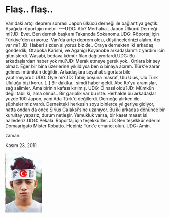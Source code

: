 # Flaş.. flaş..
Van'daki artçı deprem sonrası Japon ülkücü derneği ile bağlantıya geçtik. Aşağıda röportajın metni: ---UDG: Alo? Merhaba.. Japon Ülkücü Derneği mi?JD: Evet. Ben dernek başkanı Takanoda Sokanomu.UDG: Röportaj için Türkiye'den arıyoruz.  Van'da artçı deprem oldu,  düşüncelerinizi alalım. Acı var mı? JD: Haberi sizden alıyoruz biz de.. Oraya dernekten iki arkadaş gönderdik, Otaboka Karishi, ve Aganigi Koyanobe arkadaşlarımız yardım icin gitmişlerdi. Wasabi, bedava kömür filan dağıtıyorlardi.UDG: Bu arkadaşlardan  haber yok mu?JD: Merak etmeye gerek yok.. Onlara bir sey olmaz. Eğer bir bina üzerlerine yıkıldıysa ben o binaya  acırım. Türk'e zarar gelmesi mümkün değildir. Arkadaşlara seyahat sigortası bile yaptırmıyoruz.UDG: Öyle mi?JD: Tabii; boşuna masraf, Ulu Ulus, Ulu Türk Ululuğu bizi korur. [..] Bir dakika.. simdi haber geldi. Abe Ito'yu aramışlar, sağ salimler. Ama birinin kafası kırılmış. UDG: O nasıl oldu?JD: Mümkün değil tabii ki, ama olmus.. Bir gariplik var bu iste. Herhalde bu arkadaşlar yuzde 100 Japon, yani Ada Türk'ü değillerdi. Derneğe alırken de şüphelerimiz vardı. Dernekteki herkesin soyu binlerce yıl geriye gidiyor, hatta ondan da once Sirius Galaksi'sine  uzanıyor. Bu iki arkadas dönünce bir kurultay yaparız, durum netleşir. Yamukluk varsa, bir kaset maset isi hallederiz.UDG: Pekala. Röportaj için teşekkürler. JD: Ben teşekkür ederim. Domaarigato Mister Robatto. Hepiniz Türk'e emanet olun. UDG: Amin.







zaman:

Kasım 23, 2011










![](japon-turg.jpeg)
